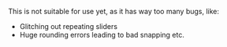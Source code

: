 This is not suitable for use yet, as it has way too many bugs, like:
- Glitching out repeating sliders
- Huge rounding errors leading to bad snapping
etc.
